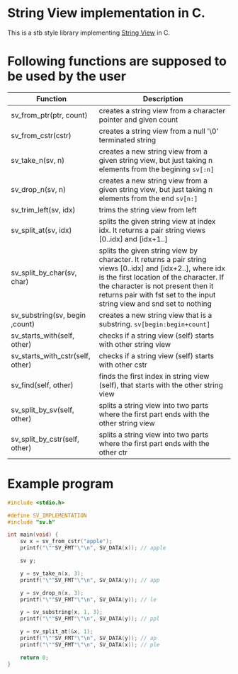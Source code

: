# String View implementation in C.

This is a stb style library implementing [String View](https://stackoverflow.com/questions/20803826/what-is-string-view) in C.

# Following functions are supposed to be used by the user

| Function                            | Description                                                                                                                                                              |
| ----------------------------------- | ------------------------------------------------------------------------------------------------------------------------------------------------------------------------ |
| sv\_from\_ptr(ptr, count)           | creates a string view from a character pointer and given count                                                                                                           |
| sv\_from\_cstr(cstr)                | creates a string view from a null '\0' terminated string                                                                                                                 |
| sv\_take\_n(sv, n)                  | creates a new string view from a given string view, but just taking n elements from the begining `sv[:n]`                                                                |
| sv\_drop\_n(sv, n)                  | creates a new string view from a given string view, but just taking n elements from the end `sv[n:]`                                                                     |
| sv\_trim\_left(sv, idx)             | trims the string view from left                                                                                                                                          |
| sv\_split\_at(sv, idx)              | splits the given string view at index idx. It returns a pair string views [0..idx] and [idx+1..]                                                                         |
| sv\_split\_by\_char(sv, char)       | splits the given string view by character. It returns a pair string views [0..idx] and [idx+2..], where idx is the first location of the character. If the character is not present then it returns pair with fst set to the input string view and snd set to nothing |
| sv\_substring(sv, begin ,count)     | creates a new string view that is a substring. `sv[begin:begin+count]`                                                                                                   |
| sv\_starts\_with(self, other)       | checks if a string view (self) starts with other string view                             |
| sv\_starts\_with\_cstr(self, other) | checks if a string view (self) starts with other cstr                                    |
| sv\_find(self, other)               | finds the first index in string view (self), that starts with the other string view      |
| sv\_split\_by\_sv(self, other)      | splits a string view into two parts where the first part ends with the other string view |
| sv\_split\_by\_cstr(self, other)    | splits a string view into two parts where the first part ends with the other ctr         |

# Example program
```C
#include <stdio.h>

#define SV_IMPLEMENTATION
#include "sv.h"

int main(void) {
    sv x = sv_from_cstr("apple");
    printf("\""SV_FMT"\"\n", SV_DATA(x)); // apple

    sv y;

    y = sv_take_n(x, 3);
    printf("\""SV_FMT"\"\n", SV_DATA(y)); // app

    y = sv_drop_n(x, 3);
    printf("\""SV_FMT"\"\n", SV_DATA(y)); // le

    y = sv_substring(x, 1, 3);
    printf("\""SV_FMT"\"\n", SV_DATA(y)); // ppl

    y = sv_split_at(&x, 1);
    printf("\""SV_FMT"\"\n", SV_DATA(y)); // ap
    printf("\""SV_FMT"\"\n", SV_DATA(x)); // ple

    return 0;
}
```
